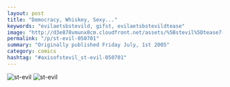```yaml
---
layout: post
title: "Democracy, Whiskey, Sexy..."
keywords: "evilaetsbstevild, gifst, evilaetsbstevildtease"
image: "http://d3e878vmunx8cm.cloudfront.net/assets/%5Bstevil%5Dtease7-01-06.gif"
permalink: "/p/st-evil-050701"
summary: "Originally published Friday July, 1st 2005"
category: comics
hashtag: "#axisofstevil_st-evil-050701"
---
```


![st-evil](http://d3e878vmunx8cm.cloudfront.net/assets/%5Bstevil%5Dtease7-01-06.gif)
![st-evil](http://d3e878vmunx8cm.cloudfront.net/assets/%5Bstevil%5D7-01-06.gif)
